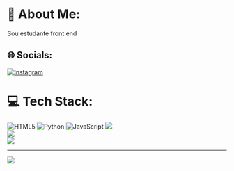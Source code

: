 # 💫 About Me:
Sou estudante front end 


## 🌐 Socials:
[![Instagram](https://img.shields.io/badge/Instagram-%23E4405F.svg?logo=Instagram&logoColor=white)](https://instagram.com/laizgabriely) 

# 💻 Tech Stack:
![HTML5](https://img.shields.io/badge/html5-%23E34F26.svg?style=for-the-badge&logo=html5&logoColor=white) ![Python](https://img.shields.io/badge/python-3670A0?style=for-the-badge&logo=python&logoColor=ffdd54) ![JavaScript](https://img.shields.io/badge/javascript-%23323330.svg?style=for-the-badge&logo=javascript&logoColor=%23F7DF1E)
![](https://github-readme-stats.vercel.app/api?username=laizgabriely&theme=radical&hide_border=false&include_all_commits=false&count_private=false)<br/>
![](https://github-readme-streak-stats.herokuapp.com/?user=laizgabriely&theme=radical&hide_border=false)<br/>
![](https://github-readme-stats.vercel.app/api/top-langs/?username=laizgabriely&theme=radical&hide_border=false&include_all_commits=false&count_private=false&layout=compact)

---
[![](https://visitcount.itsvg.in/api?id=laizgabriely&icon=0&color=0)](https://visitcount.itsvg.in)

<!-- Proudly created with GPRM ( https://gprm.itsvg.in ) -->
